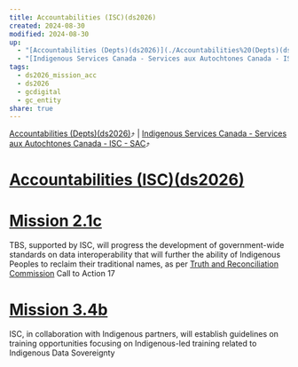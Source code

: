```yaml
---
title: Accountabilities (ISC)(ds2026)
created: 2024-08-30
modified: 2024-08-30
up:
  - "[Accountabilities (Depts)(ds2026)](./Accountabilities%20(Depts)(ds2026).md)"
  - "[Indigenous Services Canada - Services aux Autochtones Canada - ISC - SAC](./Indigenous%20Services%20Canada%20-%20Services%20aux%20Autochtones%20Canada%20-%20ISC%20-%20SAC.md)"
tags:
  - ds2026_mission_acc
  - ds2026
  - gcdigital
  - gc_entity
share: true
---
```

[Accountabilities (Depts)(ds2026)](./Accountabilities%20(Depts)(ds2026).md)⤴️ | [Indigenous Services Canada - Services aux Autochtones Canada - ISC - SAC](./Indigenous%20Services%20Canada%20-%20Services%20aux%20Autochtones%20Canada%20-%20ISC%20-%20SAC.md)⤴️
# [Accountabilities (ISC)(ds2026)](Accountabilities%20(ISC)(ds2026).md)
# [Mission 2.1c](Mission%202.1c.md)
TBS, supported by ISC, will progress the development of government-wide standards on data interoperability that will further the ability of Indigenous Peoples to reclaim their traditional names, as per [Truth and Reconciliation Commission](Truth%20and%20Reconciliation%20Commission.md) Call to Action 17

# [Mission 3.4b](Mission%203.4b.md)
ISC, in collaboration with Indigenous partners, will establish guidelines on training opportunities focusing on Indigenous-led training related to Indigenous Data Sovereignty

